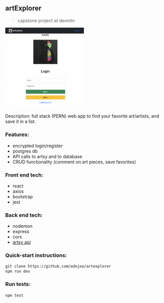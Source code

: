 ## artExplorer

> capstone project at devmtn

<img src='./scrn2.png' width='250'>

Description: full stack (PERN) web app to find your favorite art/artists, and save it in a list.

### Features:

- encrypted login/register
- postgres db
- API calls to artsy and to database
- CRUD functionality (comment on art pieces, save favorites)

### Front end tech:

- react
- axios
- bootstrap
- jest

### Back end tech:

- nodemon
- express
- cors
- [artsy api](https://developers.artsy.net/)

### Quick-start instructions:

```
git clone https://github.com/adnjoo/artexplorer
npm run dev
```

### Run tests:

```
npm test
```

